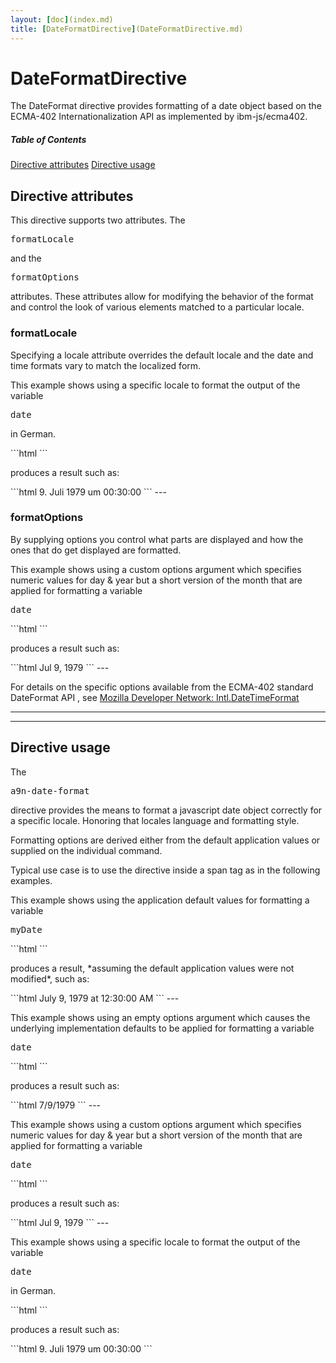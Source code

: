 ```yaml
---
layout: [doc](index.md)
title: [DateFormatDirective](DateFormatDirective.md)
---
```


# DateFormatDirective
The DateFormat directive provides formatting of a date object based on the ECMA-402 Internationalization API as
implemented by ibm-js/ecma402.

##### Table of Contents
[Directive attributes](#attributes)
[Directive usage](#usage)

<a name="attributes"></a>
## Directive attributes
<p>This directive supports two attributes. The <pre>formatLocale</pre> and the <pre>formatOptions</pre> attributes. These
attributes allow for modifying the behavior of the format and control the look of various elements matched to a
particular locale.</p>

### formatLocale
<p>Specifying a locale attribute overrides the default locale and the date and time formats vary to match the localized
form.</p>

<p>This example shows using a specific locale to format the output of the variable <pre>date</pre> in German.</p>
```html
    <span a9n-date-format="date" format-locale="de"></span>
```
<p>produces a result such as:</p>
```html
    9. Juli 1979 um 00:30:00
```
---


### formatOptions
<p>By supplying options you control what parts are displayed and how the ones that do get displayed are formatted.</p>

<p>This example shows using a custom options argument which specifies numeric values for day & year but a short version
of the month that are applied for formatting a variable <pre>date</pre></p>
```html
    <span a9n-date-format="date" format-options="{year: 'numeric', month: 'short', day: 'numeric'}"></span>
```
<p>produces a result such as:</p>
```html
    Jul 9, 1979
```
---

For details on the specific options available from the ECMA-402 standard DateFormat API , see
[Mozilla Developer Network: Intl.DateTimeFormat](https://developer.mozilla.org/en-US/docs/Web/JavaScript/Reference/Global_Objects/DateTimeFormat)


---

---


<a name="usage"></a>
## Directive usage
<p>The <pre>a9n-date-format</pre> directive provides the means to format a javascript date object correctly for a
specific locale. Honoring that locales language and formatting style.</p>

<p>Formatting options are derived either from the
default application values or supplied on the individual command.</p>

<p>Typical use case is to use the directive inside a span tag as in the following examples.</p>

<p>This example shows using the application default values for formatting a variable <pre>myDate</pre></p>
```html
    <span a9n-date-format="myDate"></span>
```
<p>produces a result, *assuming the default application values were not modified*, such as:</p>
```html
    July 9, 1979 at 12:30:00 AM
```
---

<p>This example shows using an empty options argument which causes the underlying implementation defaults to be applied
for formatting a variable <pre>date</pre></p>
```html
    <span a9n-date-format="date" format-options="{}"></span>
```
<p>produces a result such as:</p>
```html
    7/9/1979
```
---

<p>This example shows using a custom options argument which specifies numeric values for day & year but a short version
of the month that are applied for formatting a variable <pre>date</pre></p>
```html
    <span a9n-date-format="date" format-options="{year: 'numeric', month: 'short', day: 'numeric'}"></span>
```
<p>produces a result such as:</p>
```html
    Jul 9, 1979
```
---

<p>This example shows using a specific locale to format the output of the variable <pre>date</pre> in German.</p>
```html
    <span a9n-date-format="date" format-locale="de"></span>
```
<p>produces a result such as:</p>
```html
    9. Juli 1979 um 00:30:00
```


